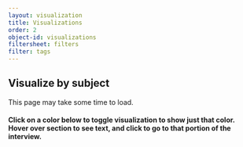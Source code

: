 ```yaml
---
layout: visualization
title: Visualizations
order: 2
object-id: visualizations
filtersheet: filters
filter: tags
---
```


## Visualize by subject

This page may take some time to load.

#### Click on a color below to toggle visualization to show just that color. Hover over section to see text, and click to go to that portion of the interview.
